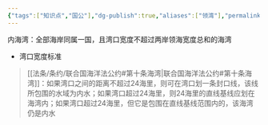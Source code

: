 ```yaml
---
{"tags":["知识点","国公"],"dg-publish":true,"aliases":["领湾"],"permalink":"/学习笔记studyup/国际公法/内海湾/","dgPassFrontmatter":true,"created":"2024-11-08T19:02:20.780+08:00","updated":"2024-11-08T19:04:39.489+08:00"}
---
```


内海湾：全部海岸同属一国，且湾口宽度不超过两岸领海宽度总和的海湾
- 湾口宽度标准
> [[法条/条约/联合国海洋法公约#第十条海湾\|联合国海洋法公约#第十条海湾]]：如果湾口之间的距离不超过24海里，则可在湾口划一条封口线，该线所包围的水域为内水；如果湾口超过24海里，则24海里的直线基线应划在海湾内；如果湾口超过24海里，但它是包围在直线基线范围内的，该海湾仍是内水
